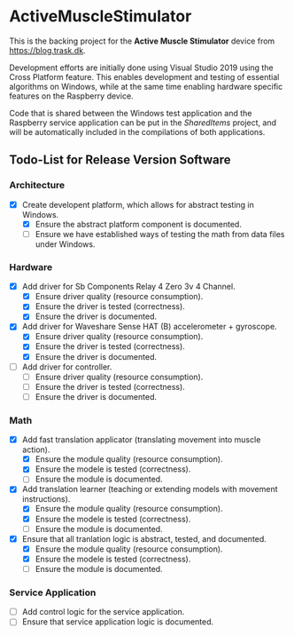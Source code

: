 # ActiveMuscleStimulator

This is the backing project for the __Active Muscle Stimulator__ device from https://blog.trask.dk.

Development efforts are initially done using Visual Studio 2019 using the Cross Platform feature.
This enables development and testing of essential algorithms on Windows, while at the same time
enabling hardware specific features on the Raspberry device.

Code that is shared between the Windows test application and the Raspberry service application
can be put in the _SharedItems_ project, and will be automatically included in the compilations 
of both applications.

## Todo-List for Release Version Software

### Architecture

- [x] Create developent platform, which allows for abstract testing in Windows.
  - [x] Ensure the abstract platform component is documented.
  - [ ] Ensure we have established ways of testing the math from data files under Windows.

### Hardware

- [x] Add driver for Sb Components Relay 4 Zero 3v 4 Channel.
  - [x] Ensure driver quality (resource consumption).
  - [x] Ensure the driver is tested (correctness).
  - [x] Ensure the driver is documented. 
- [x] Add driver for Waveshare Sense HAT (B) accelerometer + gyroscope.
  - [x] Ensure driver quality (resource consumption).
  - [x] Ensure the driver is tested (correctness).
  - [x] Ensure the driver is documented. 
- [ ] Add driver for controller.
  - [ ] Ensure driver quality (resource consumption).
  - [ ] Ensure the driver is tested (correctness).
  - [ ] Ensure the driver is documented. 

### Math

- [x] Add fast translation applicator (translating movement into muscle action).
  - [x] Ensure the module quality (resource consumption).
  - [x] Ensure the modele is tested (correctness).
  - [ ] Ensure the module is documented.
- [x] Add translation learner (teaching or extending models with movement instructions).
  - [x] Ensure the module quality (resource consumption).
  - [x] Ensure the modele is tested (correctness).
  - [ ] Ensure the module is documented.
- [x] Ensure that all tranlation logic is abstract, tested, and documented.
  - [x] Ensure the module quality (resource consumption).
  - [x] Ensure the modele is tested (correctness).
  - [ ] Ensure the module is documented.

### Service Application

- [ ] Add control logic for the service application.
- [ ] Ensure that service application  logic is documented.
